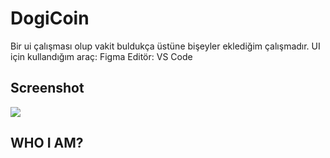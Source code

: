 # DogiCoin

Bir ui çalışması olup vakit buldukça üstüne bişeyler eklediğim çalışmadır. 
UI için kullandığım araç: Figma
Editör: VS Code

## Screenshot
![](https://imgyukle.com/f/2022/01/13/oXMkCy.png)
<br>

## WHO I AM? 

[website]: https://doganoguz.dev/
